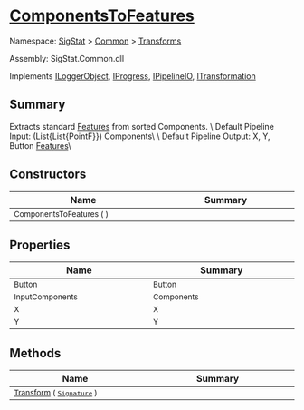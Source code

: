 # [ComponentsToFeatures](./ComponentsToFeatures.md)

Namespace: [SigStat]() > [Common](./../README.md) > [Transforms](./README.md)

Assembly: SigStat.Common.dll

Implements [ILoggerObject](./../ILoggerObject.md), [IProgress](./../Helpers/IProgress.md), [IPipelineIO](./../Pipeline/IPipelineIO.md), [ITransformation](./../ITransformation.md)

## Summary
Extracts standard [Features](https://github.com/hargitomi97/sigstat/blob/master/docs/md/SigStat/Common/Features.md) from sorted Components.  \  Default Pipeline Input: (List{List{PointF}}) Components\  \  Default Pipeline Output: X, Y, Button [Features](https://github.com/hargitomi97/sigstat/blob/master/docs/md/SigStat/Common/Features.md)\

## Constructors

| Name<div><a href="#"><img width=400></a></div> | Summary<div><a href="#"><img width=475></a></div> | 
| --- | --- | 
| <sub>ComponentsToFeatures (  )</sub> | <sub></sub> | 


## Properties

| Name<div><a href="#"><img width=400></a></div> | Summary<div><a href="#"><img width=475></a></div> | 
| --- | --- | 
| <sub>Button</sub> | <sub>Button</sub> | 
| <sub>InputComponents</sub> | <sub>Components</sub> | 
| <sub>X</sub> | <sub>X</sub> | 
| <sub>Y</sub> | <sub>Y</sub> | 


## Methods

| Name<div><a href="#"><img width=400></a></div> | Summary<div><a href="#"><img width=475></a></div> | 
| --- | --- | 
| <sub>[Transform](./Methods/ComponentsToFeatures-100663582.md) ( [`Signature`](./../Signature.md) )</sub> | <sub></sub> | 


